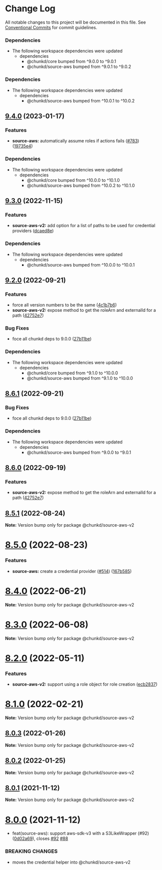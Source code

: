 # Change Log

All notable changes to this project will be documented in this file.
See [Conventional Commits](https://conventionalcommits.org) for commit guidelines.

### Dependencies

* The following workspace dependencies were updated
  * dependencies
    * @chunkd/core bumped from ^9.0.0 to ^9.0.1
    * @chunkd/source-aws bumped from ^9.0.1 to ^9.0.2

### Dependencies

* The following workspace dependencies were updated
  * dependencies
    * @chunkd/source-aws bumped from ^10.0.1 to ^10.0.2

## [9.4.0](https://github.com/blacha/chunkd/compare/source-aws-v2-v9.3.1...source-aws-v2-v9.4.0) (2023-01-17)


### Features

* **source-aws:** automatically assume roles if actions fails ([#783](https://github.com/blacha/chunkd/issues/783)) ([19735e4](https://github.com/blacha/chunkd/commit/19735e4701e1a1eb18ae2087892bc46771fb60b2))


### Dependencies

* The following workspace dependencies were updated
  * dependencies
    * @chunkd/core bumped from ^10.0.0 to ^10.1.0
    * @chunkd/source-aws bumped from ^10.0.2 to ^10.1.0

## [9.3.0](https://github.com/blacha/chunkd/compare/source-aws-v2-v9.2.0...source-aws-v2-v9.3.0) (2022-11-15)


### Features

* **source-aws-v2:** add option for a list of paths to be used for credential providers ([dcaed8e](https://github.com/blacha/chunkd/commit/dcaed8e53f0ab45b076be5695552eeaeef4373ba))


### Dependencies

* The following workspace dependencies were updated
  * dependencies
    * @chunkd/source-aws bumped from ^10.0.0 to ^10.0.1

## [9.2.0](https://github.com/blacha/chunkd/compare/source-aws-v2-v9.1.0...source-aws-v2-v9.2.0) (2022-09-21)


### Features

* force all version numbers to be the same ([4c1b7b6](https://github.com/blacha/chunkd/commit/4c1b7b6bb92b4586826b6b4c20eef5ee848eaf7b))
* **source-aws-v2:** expose method to get the roleArn and externalId for a path ([42752e7](https://github.com/blacha/chunkd/commit/42752e79f0f59830bec14bb8a9db1963dec52da4))


### Bug Fixes

* foce all chunkd deps to 9.0.0 ([27b11be](https://github.com/blacha/chunkd/commit/27b11be8e730ef84a406798f2b6751d70f81041d))


### Dependencies

* The following workspace dependencies were updated
  * dependencies
    * @chunkd/core bumped from ^9.1.0 to ^10.0.0
    * @chunkd/source-aws bumped from ^9.1.0 to ^10.0.0

## [8.6.1](https://github.com/blacha/chunkd/compare/source-aws-v2-v8.6.0...source-aws-v2-v8.6.1) (2022-09-21)


### Bug Fixes

* foce all chunkd deps to 9.0.0 ([27b11be](https://github.com/blacha/chunkd/commit/27b11be8e730ef84a406798f2b6751d70f81041d))


### Dependencies

* The following workspace dependencies were updated
  * dependencies
    * @chunkd/source-aws bumped from ^9.0.0 to ^9.0.1

## [8.6.0](https://github.com/blacha/chunkd/compare/source-aws-v2-v8.5.1...source-aws-v2-v8.6.0) (2022-09-19)


### Features

* **source-aws-v2:** expose method to get the roleArn and externalId for a path ([42752e7](https://github.com/blacha/chunkd/commit/42752e79f0f59830bec14bb8a9db1963dec52da4))

## [8.5.1](https://github.com/blacha/chunkd/compare/v8.5.0...v8.5.1) (2022-08-24)

**Note:** Version bump only for package @chunkd/source-aws-v2





# [8.5.0](https://github.com/blacha/chunkd/compare/v8.4.0...v8.5.0) (2022-08-23)


### Features

* **source-aws:** create a credential provider ([#514](https://github.com/blacha/chunkd/issues/514)) ([167b585](https://github.com/blacha/chunkd/commit/167b585bd57ae845bf93d5351be9054ca5e80625))





# [8.4.0](https://github.com/blacha/chunkd/compare/v8.3.0...v8.4.0) (2022-06-21)

**Note:** Version bump only for package @chunkd/source-aws-v2





# [8.3.0](https://github.com/blacha/chunkd/compare/v8.2.0...v8.3.0) (2022-06-08)

**Note:** Version bump only for package @chunkd/source-aws-v2





# [8.2.0](https://github.com/blacha/chunkd/compare/v8.1.0...v8.2.0) (2022-05-11)


### Features

* **source-aws-v2:** support using a role object for role creation ([ecb2837](https://github.com/blacha/chunkd/commit/ecb2837b2841b6623c8bf6150e04c19b50efde11))





# [8.1.0](https://github.com/blacha/chunkd/compare/v8.0.3...v8.1.0) (2022-02-21)

**Note:** Version bump only for package @chunkd/source-aws-v2





## [8.0.3](https://github.com/blacha/chunkd/compare/v8.0.2...v8.0.3) (2022-01-26)

**Note:** Version bump only for package @chunkd/source-aws-v2





## [8.0.2](https://github.com/blacha/chunkd/compare/v8.0.1...v8.0.2) (2022-01-25)

**Note:** Version bump only for package @chunkd/source-aws-v2





## [8.0.1](https://github.com/blacha/chunkd/compare/v8.0.0...v8.0.1) (2021-11-12)

**Note:** Version bump only for package @chunkd/source-aws-v2





# [8.0.0](https://github.com/blacha/chunkd/compare/v7.3.1...v8.0.0) (2021-11-12)


*  feat(source-aws): support aws-sdk-v3 with a S3LikeWrapper (#92) ([0d02a69](https://github.com/blacha/chunkd/commit/0d02a69499a513f7c552969d9857de92d7449bef)), closes [#92](https://github.com/blacha/chunkd/issues/92) [#88](https://github.com/blacha/chunkd/issues/88)


### BREAKING CHANGES

* moves the credential helper into @chunkd/source-aws-v2
